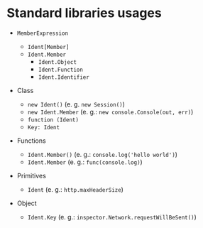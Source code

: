 # Standard libraries usages

- `MemberExpression`

  - `Ident[Member]`
  - `Ident.Member`
    - `Ident.Object`
    - `Ident.Function`
    - `Ident.Identifier`

- Class
  - `new Ident()` (e. g. `new Session()`)
  - `new Ident.Member` (e. g.: `new console.Console(out, err)`)
  - `function (Ident)`
  - `Key: Ident`
- Functions
  - `Ident.Member()` (e. g.: `console.log('hello world')`)
  - `Ident.Member` (e. g.: `func(console.log)`)
- Primitives
  - `Ident` (e. g.: `http.maxHeaderSize`)
- Object
  - `Ident.Key` (e. g.: `inspector.Network.requestWillBeSent()`)
